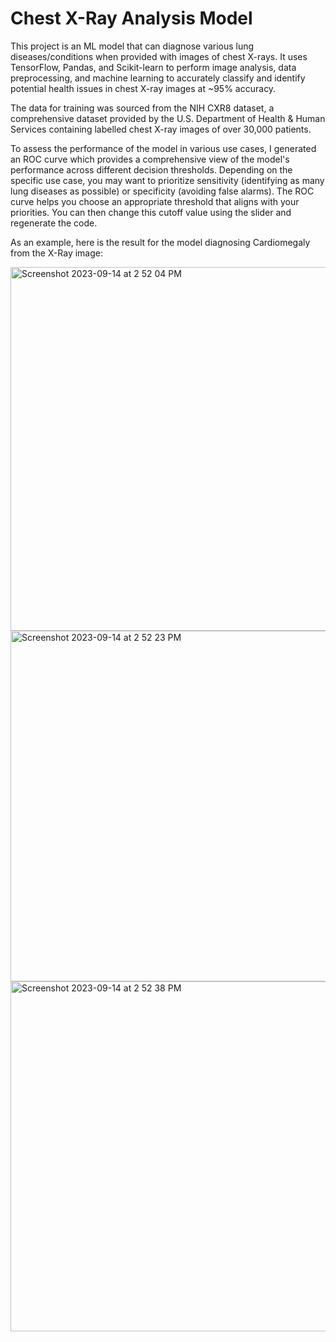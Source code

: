 # Chest X-Ray Analysis Model

This project is an ML model that can diagnose various lung diseases/conditions when provided with images of chest X-rays. It uses TensorFlow, Pandas, and Scikit-learn to perform image analysis, data preprocessing, and machine learning to accurately classify and identify potential health issues in chest X-ray images at ~95% accuracy. 

The data for training was sourced from the NIH CXR8 dataset, a comprehensive dataset provided by the U.S. Department of Health & Human Services containing labelled chest X-ray images of over 30,000 patients. 

To assess the performance of the model in various use cases, I generated an ROC curve which provides a comprehensive view of the model's performance across different decision thresholds. Depending on the specific use case, you may want to prioritize sensitivity (identifying as many lung diseases as possible) or specificity (avoiding false alarms). The ROC curve helps you choose an appropriate threshold that aligns with your priorities. You can then change this cutoff value using the slider and regenerate the code.

As an example, here is the result for the model diagnosing Cardiomegaly from the X-Ray image:

<img width="582" alt="Screenshot 2023-09-14 at 2 52 04 PM" src="https://github.com/atirumal/Chest-X-Ray-Analysis/assets/78452887/ccc6482d-ada3-46c2-935d-151ccad6c91a">
<img width="561" alt="Screenshot 2023-09-14 at 2 52 23 PM" src="https://github.com/atirumal/Chest-X-Ray-Analysis/assets/78452887/39350f65-1b93-4c28-85b8-2c0c0e73cc47">
<img width="560" alt="Screenshot 2023-09-14 at 2 52 38 PM" src="https://github.com/atirumal/Chest-X-Ray-Analysis/assets/78452887/bbd7c9e4-b241-49de-964f-f48495dee3cf">
